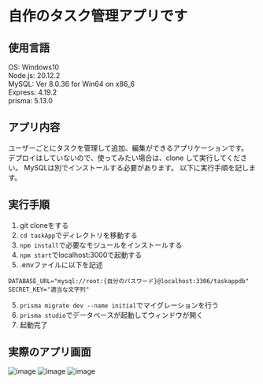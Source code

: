 # 自作のタスク管理アプリです

## 使用言語

OS: Windows10\
Node.js: 20.12.2\
MySQL: Ver 8.0.36 for Win64 on x86_6\
Express: 4.19.2\
prisma: 5.13.0

## アプリ内容

ユーザーごとにタスクを管理して追加、編集ができるアプリケーションです。
デプロイはしていないので、使ってみたい場合は、clone して実行してください。
MySQLは別でインストールする必要があります。
以下に実行手順を記します。

## 実行手順
1. git cloneをする
2. `cd taskApp`でディレクトリを移動する
3. `npm install`で必要なモジュールをインストールする
4. ```npm start```でlocalhost:3000で起動する
5. .envファイルに以下を記述
  ```
  DATABASE_URL="mysql://root:{自分のパスワード}@localhost:3306/taskappdb"
  SECRET_KEY="適当な文字列"
  ```
5. ```prisma migrate dev --name initial```でマイグレーションを行う
6. ```prisma studio```でデータベースが起動してウィンドウが開く
7. 起動完了

## 実際のアプリ画面
![image](https://github.com/Valzaak/taskApp/assets/129035968/edd15fde-5570-4db6-a9b9-616da44cb4f5)
![image](https://github.com/Valzaak/taskApp/assets/129035968/c94d7c5a-7adf-4285-8ff4-e8b4f3293490)
![image](https://github.com/Valzaak/taskApp/assets/129035968/ba4a9f46-c6d2-4ade-9c0a-98be31b0a9d1)


